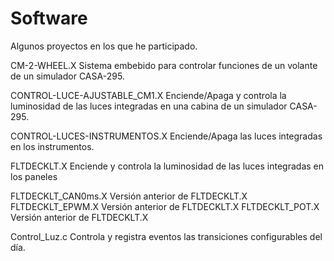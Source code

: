  # Software
 Algunos proyectos en los que he participado.
 
 CM-2-WHEEL.X
  Sistema embebido para controlar funciones de un volante de un simulador CASA-295.
 
 CONTROL-LUCE-AJUSTABLE_CM1.X
  Enciende/Apaga y controla la luminosidad de las luces integradas en una cabina de un simulador CASA-295.
  
 CONTROL-LUCES-INSTRUMENTOS.X
  Enciende/Apaga las luces integradas en los instrumentos.
  
FLTDECKLT.X
 Enciende y controla la luminosidad de las luces integradas en los paneles

FLTDECKLT_CAN0ms.X
 Versión anterior de FLTDECKLT.X
FLTDECKLT_EPWM.X
 Versión anterior de FLTDECKLT.X
FLTDECKLT_POT.X
 Versión anterior de FLTDECKLT.X
 
Control_Luz.c
 Controla y registra eventos las transiciones configurables del día.
